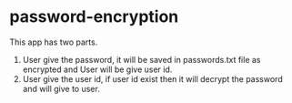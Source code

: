 # password-encryption

This app has two parts.
1. User give the password, it will be saved in passwords.txt file as encrypted and User will be give user id.
2. User give the user id, if user id exist then it will decrypt the password and will give to user.
